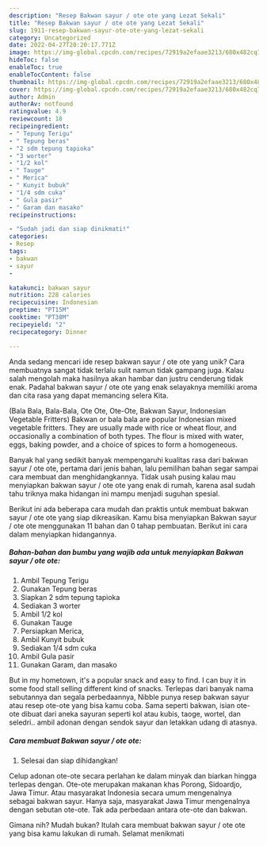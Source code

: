 ```yaml
---
description: "Resep Bakwan sayur / ote ote yang Lezat Sekali"
title: "Resep Bakwan sayur / ote ote yang Lezat Sekali"
slug: 1911-resep-bakwan-sayur-ote-ote-yang-lezat-sekali
category: Uncategorized
date: 2022-04-27T20:20:17.771Z
image: https://img-global.cpcdn.com/recipes/72919a2efaae3213/680x482cq70/bakwan-sayur-ote-ote-foto-resep-utama.jpg
hideToc: false
enableToc: true
enableTocContent: false
thumbnail: https://img-global.cpcdn.com/recipes/72919a2efaae3213/680x482cq70/bakwan-sayur-ote-ote-foto-resep-utama.jpg
cover: https://img-global.cpcdn.com/recipes/72919a2efaae3213/680x482cq70/bakwan-sayur-ote-ote-foto-resep-utama.jpg
author: Admin
authorAv: notfound
ratingvalue: 4.9
reviewcount: 18
recipeingredient:
- " Tepung Terigu"
- " Tepung beras"
- "2 sdm tepung tapioka"
- "3 worter"
- "1/2 kol"
- " Tauge"
- " Merica"
- " Kunyit bubuk"
- "1/4 sdm cuka"
- " Gula pasir"
- " Garam dan masako"
recipeinstructions:

- "Sudah jadi dan siap dinikmati!"
categories:
- Resep
tags:
- bakwan
- sayur
- 

katakunci: bakwan sayur  
nutrition: 228 calories
recipecuisine: Indonesian
preptime: "PT15M"
cooktime: "PT38M"
recipeyield: "2"
recipecategory: Dinner

---
```





Anda sedang mencari ide resep bakwan sayur / ote ote yang unik? Cara membuatnya sangat tidak terlalu sulit namun tidak gampang juga. Kalau salah mengolah maka hasilnya akan hambar dan justru cenderung tidak enak. Padahal bakwan sayur / ote ote yang enak selayaknya memiliki aroma dan cita rasa yang dapat memancing selera Kita.





(Bala Bala, Bala-Bala, Ote Ote, Ote-Ote, Bakwan Sayur, Indonesian Vegetable Fritters) Bakwan or bala bala are popular Indonesian mixed vegetable fritters. They are usually made with rice or wheat flour, and occasionally a combination of both types. The flour is mixed with water, eggs, baking powder, and a choice of spices to form a homogeneous.

Banyak hal yang sedikit banyak mempengaruhi kualitas rasa dari bakwan sayur / ote ote, pertama dari jenis bahan, lalu pemilihan bahan segar sampai cara membuat dan menghidangkannya. Tidak usah pusing kalau mau menyiapkan bakwan sayur / ote ote yang enak di rumah, karena asal sudah tahu triknya maka hidangan ini mampu menjadi suguhan spesial.






Berikut ini ada beberapa cara mudah dan praktis untuk membuat bakwan sayur / ote ote yang siap dikreasikan. Kamu bisa menyiapkan Bakwan sayur / ote ote menggunakan 11 bahan dan 0 tahap pembuatan. Berikut ini cara dalam menyiapkan hidangannya.

<!--inarticleads1-->

##### Bahan-bahan dan bumbu yang wajib ada untuk menyiapkan Bakwan sayur / ote ote:

1. Ambil  Tepung Terigu
1. Gunakan  Tepung beras
1. Siapkan 2 sdm tepung tapioka
1. Sediakan 3 worter
1. Ambil 1/2 kol
1. Gunakan  Tauge
1. Persiapkan  Merica,
1. Ambil  Kunyit bubuk
1. Sediakan 1/4 sdm cuka
1. Ambil  Gula pasir
1. Gunakan  Garam, dan masako


But in my hometown, it&#39;s a popular snack and easy to find. I can buy it in some food stall selling different kind of snacks. Terlepas dari banyak nama sebutannya dan segala perbedaannya, Nibble punya resep bakwan sayur atau resep ote-ote yang bisa kamu coba. Sama seperti bakwan, isian ote-ote dibuat dari aneka sayuran seperti kol atau kubis, taoge, wortel, dan seledri.. ambil adonan dengan sendok sayur dan letakkan udang di atasnya. 

<!--inarticleads2-->

##### Cara membuat Bakwan sayur / ote ote:


1. Selesai dan siap dihidangkan!

Celup adonan ote-ote secara perlahan ke dalam minyak dan biarkan hingga terlepas dengan. Ote-ote merupakan makanan khas Porong, Sidoardjo, Jawa Timur. Atau masyarakat Indonesia secara umum mengenalnya sebagai bakwan sayur. Hanya saja, masyarakat Jawa Timur mengenalnya dengan sebutan ote-ote. Tak ada perbedaan antara ote-ote dan bakwan. 

Gimana nih? Mudah bukan? Itulah cara membuat bakwan sayur / ote ote yang bisa kamu lakukan di rumah. Selamat menikmati
